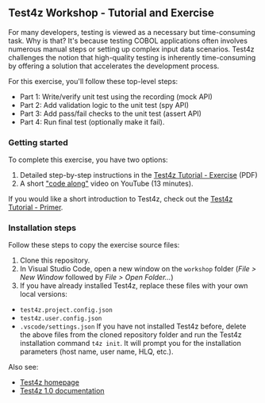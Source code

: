 ## Test4z Workshop - Tutorial and Exercise 

For many developers, testing is viewed as a necessary but time-consuming task. Why is that? It's because testing COBOL applications often involves numerous manual steps or setting up complex input data scenarios. Test4z challenges the notion that high-quality testing is inherently time-consuming by offering a solution that accelerates the development process.

For this exercise, you'll follow these top-level steps:

* Part 1: Write/verify unit test using the recording (mock API)
* Part 2: Add validation logic to the unit test (spy API)
* Part 3: Add pass/fail checks to the unit test (assert API)
* Part 4: Run final test (optionally make it fail).

### Getting started

To complete this exercise, you have two options:

1. Detailed step-by-step instructions in the [Test4z Tutorial - Exercise](./Test4z-Workshop.pdf) (PDF)
2. A short ["code along"](https://www.youtube.com/watch?v=0hFXFf17kEI) video on YouTube (13 minutes).

If you would like a short introduction to Test4z, check out the [Test4z Tutorial - Primer](./Test4z-Primer.pdf).

### Installation steps

Follow these steps to copy the exercise source files:
1. Clone this repository.
2. In Visual Studio Code, open a new window on the `workshop` folder (_File &gt; New Window_ followed by _File &gt; Open Folder..._)
3. If you have already installed Test4z, replace these files with your own local versions:
  - `test4z.project.config.json`
  - `test4z.user.config.json`
  - `.vscode/settings.json`
  If you have not installed Test4z before, delete the above files from the cloned repository folder and run the Test4z installation command `t4z init`. It will prompt you for the installation parameters (host name, user name, HLQ, etc.).

Also see:

* [Test4z homepage](https://mainframe.broadcom.com/test4z)
* [Test4z 1.0 documentation](https://techdocs.broadcom.com/us/en/ca-mainframe-software/devops/test4z/1-0.html)

